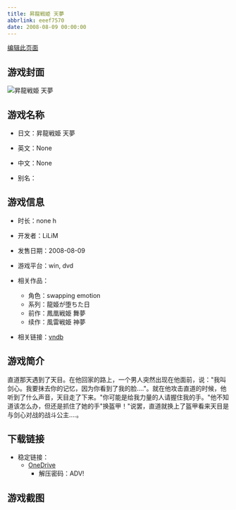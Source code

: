 ```yaml
---
title: 昇龍戦姫 天夢
abbrlink: eeef7570
date: 2008-08-09 00:00:00
---
```

[编辑此页面](https://github.com/ACG-3/ADV3-source/blob/main/source/_posts/games/%E9%A2%A8%E9%9B%B7%E6%88%A6%E5%A7%AB%20%E7%A5%9E%E5%A4%A2.md)

## 游戏封面

![昇龍戦姫 天夢](https://pan.timero.xyz/d/onedrive/img_lib_001/%E9%A2%A8%E9%9B%B7%E6%88%A6%E5%A7%AB%20%E7%A5%9E%E5%A4%A2_cover.avif)


## 游戏名称

- 日文：昇龍戦姫 天夢
- 英文：None
- 中文：None

- 别名：


## 游戏信息

- 时长：none h
- 开发者：LiLiM
- 发售日期：2008-08-09
- 游戏平台：win, dvd
- 相关作品：
   - 角色：swapping emotion
   - 系列：龍姫が堕ちた日
   - 前作：鳳凰戦姫 舞夢
   - 续作：風雷戦姫 神夢

- 相关链接：[vndb](https://vndb.org/v3052)


## 游戏简介

直道那天遇到了天目。在他回家的路上，一个男人突然出现在他面前，说："我叫剑心。我要抹去你的记忆，因为你看到了我的脸...."。就在他攻击直道的时候，他听到了什么声音，天目走了下来。"你可能是给我力量的人请握住我的手。"他不知道该怎么办，但还是抓住了她的手"换盔甲！"说罢，直道就换上了盔甲看来天目是与剑心对战的战斗公主....。




## 下载链接

- 稳定链接：
    - [OneDrive](https://pan.timero.xyz/onedrive/adv_lib_001/%E9%A2%A8%E9%9B%B7%E6%88%A6%E5%A7%AB%20%E7%A5%9E%E5%A4%A2)
        - 解压密码：ADV!



## 游戏截图


